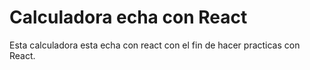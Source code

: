 # Calculadora echa con React

Esta calculadora esta echa con react con el fin de hacer practicas con React.

